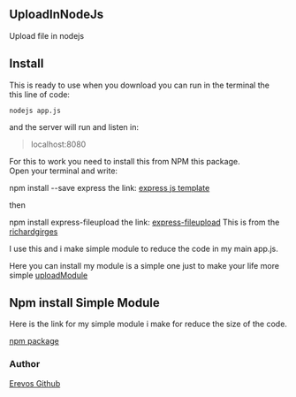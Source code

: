 ## UploadInNodeJs
Upload file in nodejs

## Install
This is ready to use when you download you can run in the terminal the <br> 
this line of code:
```
nodejs app.js
```
and the server will run and listen in:
> localhost:8080


 
For this to work you need to install this from NPM this package.<br>
Open your terminal and write:

npm install --save express the link:
[express js template](https://expressjs.com/)

then 

npm install express-fileupload the link:
[express-fileupload](https://www.npmjs.com/package/express-fileupload)
This is from the [richardgirges](https://www.npmjs.com/~richardgirges) 

I use this and i make simple module to reduce the code in my main app.js.

Here you can install my module is a simple one just to make your life more simple
[uploadModule](https://www.npmjs.com/package/uploadnode) 

## Npm install Simple Module
Here is the link for my simple module i make for reduce the size of the code.

[npm package](https://www.npmjs.com/package/uploadnodejs)
### Author

[Erevos Github](https://github.com/erevos-13)

